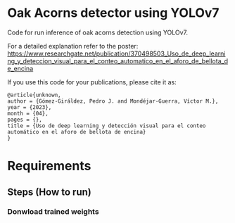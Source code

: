 # Oak Acorns detector using YOLOv7
Code for run inference of oak acorns detection using YOLOv7.

For a detailed explanation refer to the poster: https://www.researchgate.net/publication/370498503_Uso_de_deep_learning_y_deteccion_visual_para_el_conteo_automatico_en_el_aforo_de_bellota_de_encina

If you use this code for your publications, please cite it as:
  
    @article{unknown,
    author = {Gómez-Giráldez, Pedro J. and Mondéjar-Guerra, Víctor M.},
    year = {2023},
    month = {04},
    pages = {},
    title = {Uso de deep learning y detección visual para el conteo automático en el aforo de bellota de encina}
    }


# Requirements


## Steps (How to run)

### Donwload trained weights
